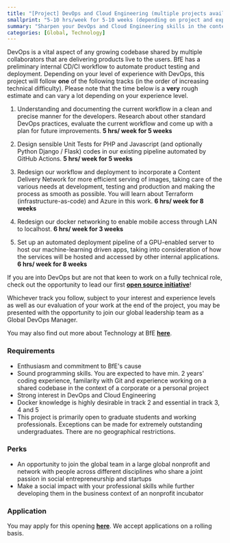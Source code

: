 ```yaml
---
title: "[Project] DevOps and Cloud Engineering (multiple projects available)"
smallprint: "5-10 hrs/week for 5-10 weeks (depending on project and experience level), flexible starting date and negotiable schedule. Suitable for people with all experience levels in DevOps."
summary: "Sharpen your DevOps and Cloud Engineering skills in the context of a codebase shared by our global develoeprs while contributing to a good cause. Make a tangible impact on our global social impact startup community with your professional skills. Potential to convert to a long-term volunteering position with flexible commitment in our global leadership team." # this will be visible on platforms like LinkedIn when sharing
categories: [Global, Technology]
---
```


DevOps is a vital aspect of any growing codebase shared by multiple collaborators that are delivering products live to the users. BfE has a preliminary internal CD/CI workflow to automate product testing and deployment. Depending on your level of experience with DevOps, this project will follow **one** of the following tracks (in the order of increasing technical difficulty). Please note that the time below is a **very** rough estimate and can vary a lot depending on your experience level. 

1. Understanding and documenting the current workflow in a clean and precise manner for the developers. Research about other standard DevOps practices, evaluate the current workflow and come up with a plan for future improvements. **5 hrs/ week for 5 weeks**

2. Design sensible Unit Tests for PHP and Javascript (and optionally Python Django / Flask) codes in our existing pipeline automated by GitHub Actions. **5 hrs/ week for 5 weeks**

3. Redesign our workflow and deployment to incorporate a Content Delivery Network for more efficient serving of images, taking care of the various needs at development, testing and production and making the process as smooth as possible. You will learn about Terraform (infrastructure-as-code) and Azure in this work. **6 hrs/ week for 8 weeks**

4. Redesign our docker networking to enable mobile access through LAN to localhost. **6 hrs/ week for 3 weeks**

5. Set up an automated deployment pipeline of a GPU-enabled server to host our machine-learning driven apps, taking into consideration of how the services will be hosted and accessed by other internal applications. **6 hrs/ week for 8 weeks**

If you are into DevOps but are not that keen to work on a fully technical role, check out the opportunity to lead our first [**open source initiative**](https://opps.bridgesforenterprise.com/global/technology/Open-BfE/)!

Whichever track you follow, subject to your interest and experience levels as well as our evaluation of your work at the end of the project, you may be presented with the opportunity to join our global leadership team as a Global DevOps Manager.

You may also find out more about Technology at BfE [**here**](https://tech.bridgesforenterprise.com).

### Requirements
- Enthusiasm and commitment to BfE's cause
- Sound programming skills. You are expected to have min. 2 years' coding experience, familarity with Git and experience working on a shared codebase in the context of a corporate or a personal project
- Strong interest in DevOps and Cloud Engineering
- Docker knowledge is highly desirable in track 2 and essential in track 3, 4 and 5
- This project is primarily open to graduate students and working professionals. Exceptions can be made for extremely outstanding undergraduates. There are no geographical restrictions.

### Perks
- An opportunity to join the global team in a large global nonprofit and network with people across different disciplines who share a joint passion in social entrepreneurship and startups
- Make a social impact with your professional skills while further developing them in the business context of an nonprofit incubator

### Application
You may apply for this opening [**here**](https://forms.gle/RpyaEKcxZY14wW6F8). We accept applications on a rolling basis.
